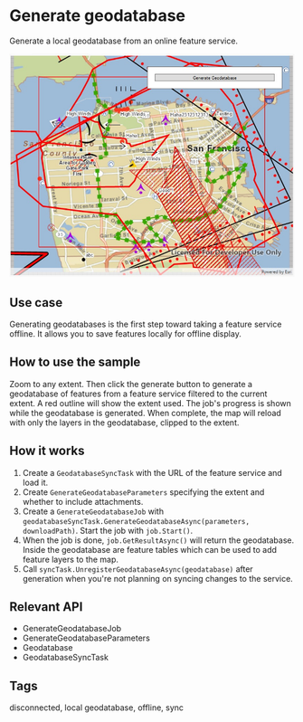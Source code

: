 # Generate geodatabase

Generate a local geodatabase from an online feature service.

![Image of generate geodatabase](GenerateGeodatabase.jpg)

## Use case

Generating geodatabases is the first step toward taking a feature service offline. It allows you to save features locally for offline display.

## How to use the sample

Zoom to any extent. Then click the generate button to generate a geodatabase of features from a feature service filtered to the current extent. A red outline will show the extent used. The job's progress is shown while the geodatabase is generated. When complete, the map will reload with only the layers in the geodatabase, clipped to the extent.

## How it works

1. Create a `GeodatabaseSyncTask` with the URL of the feature service and load it.
2. Create `GenerateGeodatabaseParameters` specifying the extent and whether to include attachments.
3. Create a `GenerateGeodatabaseJob` with `geodatabaseSyncTask.GenerateGeodatabaseAsync(parameters, downloadPath)`. Start the job with `job.Start()`.
4. When the job is done, `job.GetResultAsync()` will return the geodatabase. Inside the geodatabase are feature tables which can be used to add feature layers to the map.
5. Call `syncTask.UnregisterGeodatabaseAsync(geodatabase)` after generation when you're not planning on syncing changes to the service.

## Relevant API

* GenerateGeodatabaseJob
* GenerateGeodatabaseParameters
* Geodatabase
* GeodatabaseSyncTask

## Tags

disconnected, local geodatabase, offline, sync